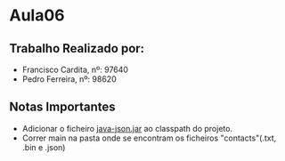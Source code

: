 # Aula06

## Trabalho Realizado por:
- Francisco Cardita, nº: 97640
- Pedro Ferreira, nº: 98620

## Notas Importantes
- Adicionar o ficheiro [java-json.jar](http://www.java2s.com/Code/JarDownload/java-json/java-json.jar.zip) ao classpath do projeto.
- Correr main na pasta onde se encontram os ficheiros "contacts"(.txt, .bin e .json)